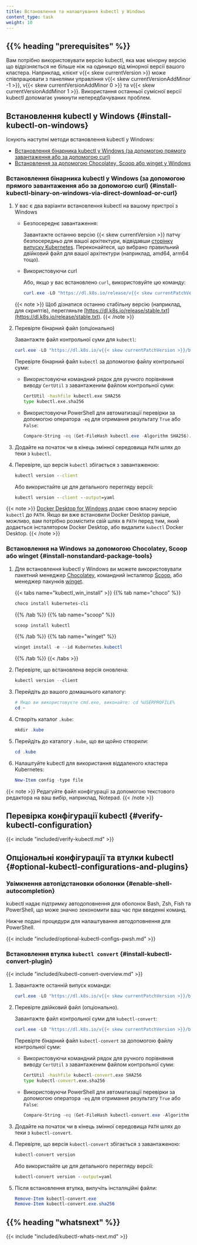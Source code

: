 ```yaml
---
title: Встановлення та налаштування kubectl у Windows
content_type: task
weight: 10
---
```


## {{% heading "prerequisites" %}}

Вам потрібно використовувати версію kubectl, яка має мінорну версію що відрізняється не більше ніж на одиницю від мінорної версії вашого кластера. Наприклад, клієнт v{{< skew currentVersion >}} може співпрацювати з панелями управління v{{< skew currentVersionAddMinor -1 >}}, v{{< skew currentVersionAddMinor 0 >}} та v{{< skew currentVersionAddMinor 1 >}}. Використання останньої сумісної версії kubectl допомагає уникнути непередбачуваних проблем.

## Встановлення kubectl у Windows {#install-kubectl-on-windows}

Існують наступні методи встановлення kubectl у Windows:

- [Встановлення бінарника kubectl у Windows (за допомогою прямого завантаження або за допомогою curl)](#install-kubectl-binary-on-windows-via-direct-download-or-curl)
- [Встановлення за допомогою Chocolatey, Scoop або winget у Windows](#install-nonstandard-package-tools)

### Встановлення бінарника kubectl у Windows (за допомогою прямого завантаження або за допомогою curl) {#install-kubectl-binary-on-windows-via-direct-download-or-curl}

1. У вас є два варіанти встановлення kubectl на вашому пристрої з Windows

   - Безпосереднє завантаження:

     Завантажте останню версію {{< skew currentVersion >}} патчу безпосередньо для вашої архітектури, відвідавши [сторінку випуску Kubernetes](https://kubernetes.io/releases/download/#binaries). Переконайтеся, що вибрано правильний двійковий файл для вашої архітектури (наприклад, amd64, arm64 тощо).

   - Використовуючи curl

     Або, якщо у вас встановлено `curl`, використовуйте цю команду:

     ```powershell
     curl.exe -LO "https://dl.k8s.io/release/v{{< skew currentPatchVersion >}}/bin/windows/amd64/kubectl.exe"
     ```

   {{< note >}}
   Щоб дізнатися останню стабільну версію (наприклад, для скриптів), перегляньте [https://dl.k8s.io/release/stable.txt](https://dl.k8s.io/release/stable.txt).
   {{< /note >}}

2. Перевірте бінарний файл (опціонально)

   Завантажте файл контрольної суми для `kubectl`:

   ```powershell
   curl.exe -LO "https://dl.k8s.io/v{{< skew currentPatchVersion >}}/bin/windows/amd64/kubectl.exe.sha256"
   ```

   Перевірте бінарний файл `kubectl` за допомогою файлу контрольної суми:

   - Використовуючи командний рядок для ручного порівняння виводу `CertUtil` з завантаженим файлом контрольної суми:

     ```cmd
     CertUtil -hashfile kubectl.exe SHA256
     type kubectl.exe.sha256
     ```

   - Використовуючи PowerShell для автоматизації перевірки за допомогою оператора `-eq` для отримання результату `True` або `False`:

     ```powershell
     Compare-String -eq (Get-FileHash kubectl.exe -Algorithm SHA256).Hash (Get-Content kubectl.exe.sha256)
     ```

3. Додайте на початок чи в кінець змінної середовища `PATH` шлях до теки з `kubectl`.

4. Перевірте, що версія `kubectl` збігається з завантаженою:

   ```cmd
   kubectl version --client
   ```

   Або використайте це для детального перегляду версії:

   ```cmd
   kubectl version --client --output=yaml
   ```

{{< note >}}
[Docker Desktop for Windows](https://docs.docker.com/docker-for-windows/#kubernetes) додає свою власну версію `kubectl` до `PATH`. Якщо ви вже встановили Docker Desktop раніше, можливо, вам потрібно розмістити свій шлях в `PATH` перед тим, який додається інсталятором Docker Desktop, або видалити `kubectl` Docker Desktop.
{{< /note >}}

### Встановлення на Windows за допомогою Chocolatey, Scoop або winget {#install-nonstandard-package-tools}

1. Для встановлення kubectl у Windows ви можете використовувати пакетний менеджер [Chocolatey](https://chocolatey.org), командний інсталятор [Scoop](https://scoop.sh), або менеджер пакунків [winget](https://learn.microsoft.com/en-us/windows/package-manager/winget/).

   {{< tabs name="kubectl_win_install" >}}
   {{% tab name="choco" %}}

   ```powershell
   choco install kubernetes-cli
   ```

   {{% /tab %}}
   {{% tab name="scoop" %}}

   ```powershell
   scoop install kubectl
   ```

   {{% /tab %}}
   {{% tab name="winget" %}}

   ```powershell
   winget install -e --id Kubernetes.kubectl
   ```

   {{% /tab %}}
   {{< /tabs >}}

1. Перевірте, що встановлена версія оновлена:

   ```powershell
   kubectl version --client
   ```

1. Перейдіть до вашого домашнього каталогу:

   ```powershell
   # Якщо ви використовуєте cmd.exe, виконайте: cd %USERPROFILE%
   cd ~
   ```

1. Створіть каталог `.kube`:

   ```powershell
   mkdir .kube
   ```

1. Перейдіть до каталогу `.kube`, що ви щойно створили:

   ```powershell
   cd .kube
   ```

1. Налаштуйте kubectl для використання віддаленого кластера Kubernetes:

   ```powershell
   New-Item config -type file
   ```

{{< note >}}
Редагуйте файл конфігурації за допомогою текстового редактора на ваш вибір, наприклад, Notepad.
{{< /note >}}

## Перевірка конфігурації kubectl {#verify-kubectl-configuration}

{{< include "included/verify-kubectl.md" >}}

## Опціональні конфігурації та втулки kubectl {#optional-kubectl-configurations-and-plugins}

### Увімкнення автопідстановки оболонки {#enable-shell-autocompletion}

kubectl надає підтримку автодоповнення для оболонок Bash, Zsh, Fish та PowerShell, що може значно зекономити ваш час при введенні команд.

Нижче подані процедури для налаштування автодоповнення для PowerShell.

{{< include "included/optional-kubectl-configs-pwsh.md" >}}

### Встановлення втулка `kubectl convert` {#install-kubectl-convert-plugin}

{{< include "included/kubectl-convert-overview.md" >}}

1. Завантажте останній випуск команди:

   ```powershell
   curl.exe -LO "https://dl.k8s.io/v{{< skew currentPatchVersion >}}/bin/windows/amd64/kubectl-convert.exe"
   ```

2. Перевірте двійковий файл (опціонально).

   Завантажте файл контрольної суми для `kubectl-convert`:

   ```powershell
   curl.exe -LO "https://dl.k8s.io/v{{< skew currentPatchVersion >}}/bin/windows/amd64/kubectl-convert.exe.sha256"
   ```

   Перевірте бінарний файл `kubectl-convert` за допомогою файлу контрольної суми:

   - Використовуючи командний рядок для ручного порівняння виводу `CertUtil` з завантаженим файлом контрольної суми:

     ```cmd
     CertUtil -hashfile kubectl-convert.exe SHA256
     type kubectl-convert.exe.sha256
     ```

   - Використовуючи PowerShell для автоматизації перевірки за допомогою оператора `-eq` для отримання результату `True` або `False`:

     ```powershell
     Compare-String -eq (Get-FileHash kubectl-convert.exe -Algorithm SHA256).Hash (Get-Content kubectl-convert.exe.sha256)
     ```

3. Додайте на початок чи в кінець змінної середовища `PATH` шлях до теки з `kubectl-convert`.

4. Перевірте, що версія `kubectl-convert` збігається з завантаженою:

   ```cmd
   kubectl-convert version
   ```

   Або використайте це для детального перегляду версії:

   ```cmd
   kubectl-convert version --output=yaml
   ```

5. Після встановлення втулка, вилучіть інсталяційні файли:

   ```powershell
   Remove-Item kubectl-convert.exe
   Remove-Item kubectl-convert.exe.sha256
   ```

## {{% heading "whatsnext" %}}

{{< include "included/kubectl-whats-next.md" >}}
